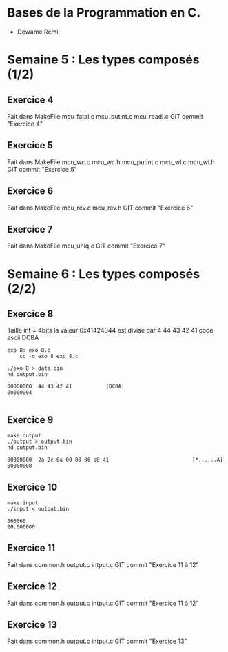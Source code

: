 # Bases de la Programmation en C.

* Dewame Remi


# Semaine 5 : Les types composés (1/2)

## Exercice 4
Fait dans MakeFile mcu_fatal.c mcu_putint.c mcu_readl.c GIT commit "Exercice 4"
## Exercice 5
Fait dans MakeFile mcu_wc.c mcu_wc.h mcu_putint.c mcu_wl.c mcu_wl.h  GIT commit "Exercice 5"
## Exercice 6
Fait dans MakeFile mcu_rev.c mcu_rev.h GIT commit "Exercice 6"
## Exercice 7
Fait dans MakeFile mcu_uniq.c GIT commit "Exercice 7"

# Semaine 6 : Les types composés (2/2)

## Exercice 8
Taille int = 4bits
la valeur 0x41424344 est divisé par 4 44 43 42 41
code ascii DCBA
```
exo_8: exo_8.c
	cc -o exo_8 exo_8.c

./exo_8 > data.bin
hd output.bin

00000000  44 43 42 41           |DCBA|
00000004


```

## Exercice 9
```
make output
./output > output.bin
hd output.bin

00000000  2a 2c 0a 00 00 00 a0 41                           |*,.....A|
00000008
```
## Exercice 10
```
make input
./input < output.bin

666666
20.000000
```
## Exercice 11
Fait dans common.h output.c intput.c GIT commit "Exercice 11 à 12"
## Exercice 12
Fait dans common.h output.c intput.c GIT commit "Exercice 11 à 12"
## Exercice 13
Fait dans common.h output.c intput.c GIT commit "Exercice 13"